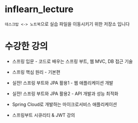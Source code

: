 # inflearn_lecture
`데스크탑 <-> 노트북`으로 실습 파일을 이동시키기 위한 저장소 입니다


# 수강한 강의
- 스프링 입문 - 코드로 배우는 스프링 부트, 웹 MVC, DB 접근 기술

- 스프링 핵심 원리 - 기본편

- 실전! 스프링 부트와 JPA 활용1 - 웹 애플리케이션 개발

- 실전! 스프링 부트와 JPA 활용2 - API 개발과 성능 최적화

- Spring Cloud로 개발하는 마이크로서비스 애플리케이션

- 스프링부트 시큐리티 & JWT 강의
